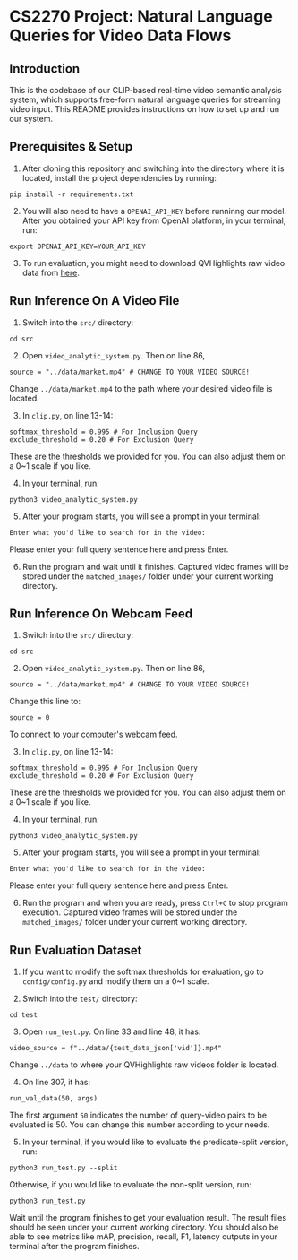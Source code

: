 # CS2270 Project: Natural Language Queries for Video Data Flows

## Introduction
This is the codebase of our CLIP-based real-time video semantic analysis system, which supports free-form natural language queries for streaming video input. This README provides instructions on how to set up and run our system.

## Prerequisites & Setup
1. After cloning this repository and switching into the directory where it is located, install the project dependencies by running:
```
pip install -r requirements.txt
```
2. You will also need to have a `OPENAI_API_KEY` before runninng our model. After you obtained your API key from OpenAI platform, in your terminal, run:
```
export OPENAI_API_KEY=YOUR_API_KEY
```
3. To run evaluation, you might need to download QVHighlights raw video data from [here](https://github.com/jayleicn/moment_detr/tree/main/data).


## Run Inference On A Video File
1. Switch into the `src/` directory:
```
cd src
```
2. Open `video_analytic_system.py`. Then on line 86, 
```
source = "../data/market.mp4" # CHANGE TO YOUR VIDEO SOURCE!
```
Change `../data/market.mp4` to the path where your desired video file is located.

3. In `clip.py`, on line 13-14:
```
softmax_threshold = 0.995 # For Inclusion Query
exclude_threshold = 0.20 # For Exclusion Query
```
These are the thresholds we provided for you. You can also adjust them on a 0~1 scale if you like.

4. In your terminal, run:
```
python3 video_analytic_system.py
```
5. After your program starts, you will see a prompt in your terminal:
```
Enter what you'd like to search for in the video: 
```
Please enter your full query sentence here and press Enter.

6. Run the program and wait until it finishes. Captured video frames will be stored under the `matched_images/` folder under your current working directory.

## Run Inference On Webcam Feed
1. Switch into the `src/` directory:
```
cd src
```
2. Open `video_analytic_system.py`. Then on line 86, 
```
source = "../data/market.mp4" # CHANGE TO YOUR VIDEO SOURCE!
```
Change this line to:
```
source = 0
```
To connect to your computer's webcam feed.

3. In `clip.py`, on line 13-14:
```
softmax_threshold = 0.995 # For Inclusion Query
exclude_threshold = 0.20 # For Exclusion Query
```
These are the thresholds we provided for you. You can also adjust them on a 0~1 scale if you like.

4. In your terminal, run:
```
python3 video_analytic_system.py
```
5. After your program starts, you will see a prompt in your terminal:
```
Enter what you'd like to search for in the video: 
```
Please enter your full query sentence here and press Enter.

6. Run the program and when you are ready, press `Ctrl+C` to stop program execution. Captured video frames will be stored under the `matched_images/` folder under your current working directory.


## Run Evaluation Dataset
1. If you want to modify the softmax thresholds for evaluation, go to `config/config.py` and modify them on a 0~1 scale.

2. Switch into the `test/` directory:
```
cd test
```

3. Open `run_test.py`. On line 33 and line 48, it has:
```
video_source = f"../data/{test_data_json['vid']}.mp4"
```
Change `../data` to where your QVHighlights raw videos folder is located.

4. On line 307, it has:
```
run_val_data(50, args)
```
The first argument `50` indicates the number of query-video pairs to be evaluated is 50. You can change this number according to your needs.

5. In your terminal, if you would like to evaluate the predicate-split version, run:
```
python3 run_test.py --split
```
Otherwise, if you would like to evaluate the non-split version, run:
```
python3 run_test.py
```
Wait until the program finishes to get your evaluation result. The result files should be seen under your current working directory. You should also be able to see metrics like mAP, precision, recall, F1, latency outputs in your terminal after the program finishes.

